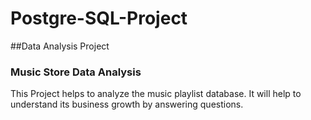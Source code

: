 # Postgre-SQL-Project
##Data Analysis Project

### Music Store Data Analysis
This Project helps to analyze the music playlist database. It will help to understand its business growth by answering questions.
